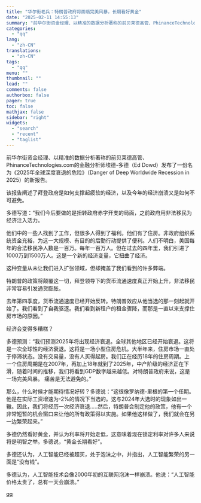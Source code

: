 ```yaml
---
title: "华尔街老兵：特朗普政府将面临完美风暴，长期看好黄金"
date: "2025-02-11 14:55:13"
summary: "前华尔街资金经理、以精准的数据分析著称的前贝莱德高管、PhinanceTechnologies.co..."
categories:
  - "qq"
lang:
  - "zh-CN"
translations:
  - "zh-CN"
tags:
  - "qq"
menu: ""
thumbnail: ""
lead: ""
comments: false
authorbox: false
pager: true
toc: false
mathjax: false
sidebar: "right"
widgets:
  - "search"
  - "recent"
  - "taglist"
---
```


前华尔街资金经理、以精准的数据分析著称的前贝莱德高管、PhinanceTechnologies.com的金融分析师埃德-多德（Ed Dowd）发布了一份名为《2025年全球深度衰退的危险》（Danger of Deep Worldwide Recession in 2025）的新报告。

该报告阐述了拜登政府是如何支撑起疲软的经济，以及今年的经济崩溃又是如何不可避免。

多德写道：“我们今后要做的是扭转政府赤字开支的局面，之前政府用非法移民为经济注入活力。

他们中的一些人找到了工作，但很多人得到了福利。他们有了住房。非政府组织系统资金充裕，为这一大规模、有目的的后勤行动提供了便利。人们不明白，美国每年的合法移民净人数是一百万。每年一百万人。但在过去的四年里，我们引进了1000万到1500万人。这是一个新的经济变量，它扭曲了经济。

这种变量从未让我们进入扩张领域，但却掩盖了我们看到的许多弊端。

特朗普的政策将颠覆这一切，拜登领导下的货币流通速度真正开始上升，非法移民非常容易引发通货膨胀。

去年第四季度，货币流通速度已经开始反转。特朗普效应从他当选的那一刻起就开始了。我们看到了自我驱逐。我们看到新租户的租金骤降，而那是一直以来支撑住房市场的原因。”

经济会变得多糟糕？

多德预测：“我们预测2025年将出现经济衰退。全球其他地区已经开始衰退。这将是一次全球性的经济衰退。这将是一场小型住房危机。大半年来，住房市场一直处于停滞状态。没有交易量，没有人买得起房。我们正在经历18年的住房周期。上一个住房周期是在2007年，再加上18年就到了2025年，中产阶级的经济正在下滑，随着时间的推移，我们将看到GDP数字越来越低。对特朗普政府来说，这是一场完美风暴。 痛苦是无法避免的。”

那么，什么时候才能期待情况好转？多德说：“这很像罗纳德-里根的第一个任期。他是在实际工资增速为-2%的情况下当选的。这与2024年大选时的现象如出一辙。因此，我们将经历一次经济衰退.....然后，特朗普会制定他的政策，他有一个非常短暂的机会窗口来让他的所有政策得以实施。如果他这样做了，我们就会在另一边繁荣起来。”

多德仍然看好黄金，并认为利率将开始走低，这意味着现在锁定利率对许多人来说将是明智之举。多德说，“黄金长期看好”。

多德还认为，人工智能已经被超买，处于泡沫之中，并指出，人工智能繁荣的另一面是“没有钱”。

多德认为，人工智能技术会像2000年初的互联网泡沫一样崩溃。他说：“人工智能价格太贵了，总有一天会崩溃。”

[qq](https://new.qq.com/rain/a/20250211A054WE00)
